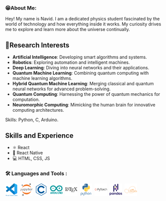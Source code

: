 ### 😁About Me:
Hey! My name is Navid. I am a dedicated physics student fascinated by the world of technology and how everything inside it works. My curiosity drives me to explore and learn more about the universe continually.

## 🔎Research Interests
- **Artificial Intelligence**: Developing smart algorithms and systems.
- **Robotics**: Exploring automation and intelligent machines.
- **Deep Learning**: Diving into neural networks and their applications.
- **Quantum Machine Learning**: Combining quantum computing with machine learning algorithms.
- **Hybrid Quantum Machine Learning**: Merging classical and quantum neural networks for advanced problem-solving.
- **Quantum Computing**: Harnessing the power of quantum mechanics for computation.
- **Neuromorphic Computing**: Mimicking the human brain for innovative computing architectures.


Skills: Python, C, Arduino.






## Skills and Experience
* ⚛ React
* 📱 React Native
* 💻 HTML, CSS, JS

### :hammer_and_wrench: Languages and Tools :
<div>
  <img src="https://github.com/devicons/devicon/blob/master/icons/vscode/vscode-original-wordmark.svg" title="vscode" alt="vscode" width="40" height="40"/>&nbsp;
 <img src="https://github.com/devicons/devicon/blob/master/icons/jupyter/jupyter-original-wordmark.svg" title="jupyter" alt="jupyter" width="40" height="40"/>&nbsp;
 <img src="https://github.com/devicons/devicon/blob/master/icons/c/c-line.svg" title="c" alt="c" width="40" height="40"/>&nbsp;
 <img src="https://github.com/devicons/devicon/blob/master/icons/arduino/arduino-original-wordmark.svg" title="arduino" alt="arduino" width="40" height="40"/>&nbsp;
 <img src="https://github.com/devicons/devicon/blob/master/icons/latex/latex-original.svg" title="latex" alt="latex" width="40" height="40"/>&nbsp;
 <img src="https://github.com/devicons/devicon/blob/master/icons/python/python-original-wordmark.svg" title="python" alt="python" width="40" height="40"/>&nbsp;
 <img src="https://github.com/devicons/devicon/blob/master/icons/pytorch/pytorch-original-wordmark.svg" title="pytorch" alt="pytorch" width="40" height="40"/>&nbsp; 
  <img src="https://github.com/devicons/devicon/blob/master/icons/pandas/pandas-original-wordmark.svg" title="pandas" alt="pandas" width="40" height="40"/>&nbsp;
  <img src="https://github.com/devicons/devicon/blob/master/icons/scikitlearn/scikitlearn-line.svg" title="scikitlearn" alt="scikitlearn" width="40" height="40"/>&nbsp;


  
</div>
